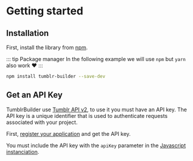 # Getting started

## Installation

First, install the library from [npm](https://www.npmjs.com/package/tumblr-builder).

::: tip Package manager
In the following example we will use `npm` but `yarn` also work :heart:
:::

```bash
npm install tumblr-builder --save-dev
```

## Get an API Key <Badge type="warning" vertical="middle" text="Mandatory"/>

TumblrBuilder use [Tumblr API v2](https://www.tumblr.com/docs/en/api/v2), to use it you must have an API key. The API key is a unique identifier that is used to authenticate requests associated with your project.

First, [register your application](https://www.tumblr.com/oauth/register) and get the API key.

You must include the API key with the `apiKey` parameter in the [Javascript instanciation](how-it-works.html#instanciation).
